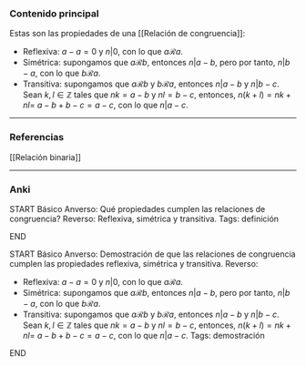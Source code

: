 ### Contenido principal

Estas son las propiedades de una [[Relación de congruencia]]:
- Reflexiva: $a-a = 0$ y $n|0$, con lo que $a \mathcal{R} a$.
- Simétrica: supongamos que $a \mathcal{R} b$, entonces $n | a-b$, pero por tanto, $n | b-a$, con lo que $b \mathcal{R} a$.
- Transitiva: supongamos que $a \mathcal{R} b$ y $b \mathcal{R} a$, entonces $n |a-b$ y $n | b-c$. Sean $k, l \in \mathbb{Z}$ tales que $nk = a-b$ y $nl = b-c$, entonces, $n(k+l) = nk+nl =$ $a-b+b-c = a-c$, con lo que $n |a-c$.

--- 
### Referencias

[[Relación binaria]]

---
### Anki

START
Básico
Anverso: Qué propiedades cumplen las relaciones de congruencia?
Reverso: Reflexiva, simétrica y transitiva.
Tags: definición
<!--ID: 1705771400981-->
END

START
Básico
Anverso: Demostración de que las relaciones de congruencia cumplen las propiedades reflexiva, simétrica y transitiva.
Reverso: 
- Reflexiva: $a-a = 0$ y $n|0$, con lo que $a \mathcal{R} a$.
- Simétrica: supongamos que $a \mathcal{R} b$, entonces $n | a-b$, pero por tanto, $n | b-a$, con lo que $b \mathcal{R} a$.
- Transitiva: supongamos que $a \mathcal{R} b$ y $b \mathcal{R} a$, entonces $n |a-b$ y $n | b-c$. Sean $k, l \in \mathbb{Z}$ tales que $nk = a-b$ y $nl = b-c$, entonces, $n(k+l) = nk+nl =$ $a-b+b-c = a-c$, con lo que $n |a-c$.
Tags: demostración
<!--ID: 1705771400984-->
END